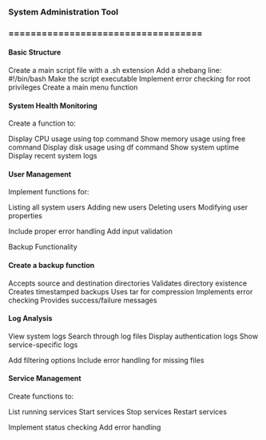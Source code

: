 ###     System Administration Tool
### ===================================

####  Basic Structure

Create a main script file with a .sh extension
Add a shebang line: #!/bin/bash
Make the script executable
Implement error checking for root privileges
Create a main menu function

#### System Health Monitoring

Create a function to:

Display CPU usage using top command
Show memory usage using free command
Display disk usage using df command
Show system uptime
Display recent system logs



#### User Management

Implement functions for:

Listing all system users
Adding new users
Deleting users
Modifying user properties


Include proper error handling
Add input validation

Backup Functionality

#### Create a backup function

Accepts source and destination directories
Validates directory existence
Creates timestamped backups
Uses tar for compression
Implements error checking
Provides success/failure messages



#### Log Analysis


View system logs
Search through log files
Display authentication logs
Show service-specific logs


Add filtering options
Include error handling for missing files

#### Service Management

Create functions to:

List running services
Start services
Stop services
Restart services

Implement status checking
Add error handling